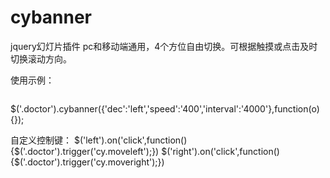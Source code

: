 # cybanner
jquery幻灯片插件
pc和移动端通用，4个方位自由切换。可根据触摸或点击及时切换滚动方向。

使用示例：

<div class="doctor">
			<div class="doctor-item">
				<img src="images/d2.jpg" alt="" />
			</div>
			<div class="doctor-item">
				<img src="images/d1.jpg" alt="" />
			</div>
</div>

$('.doctor').cybanner({'dec':'left','speed':'400','interval':'4000'},function(o){});

自定义控制键：
$('left').on('click',function(){$('.doctor').trigger('cy.moveleft');})
$('right').on('click',function(){$('.doctor').trigger('cy.moveright');})

